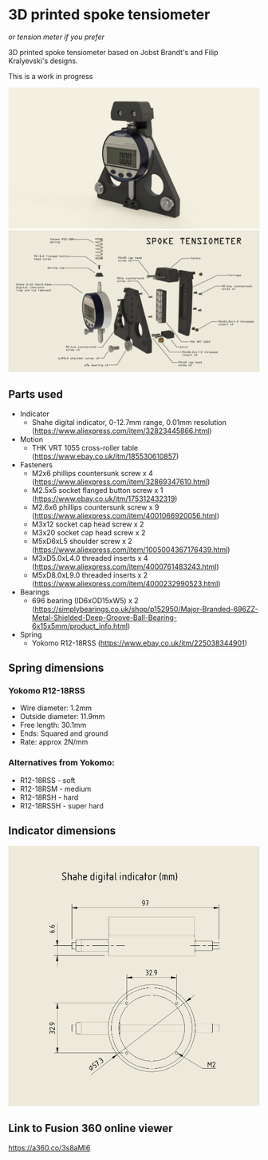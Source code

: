# 3D printed spoke tensiometer
*or tension meter if you prefer*

3D printed spoke tensiometer based on Jobst Brandt's and Filip Kralyevski's designs.

This is a work in progress

![3D printed spoke tensiometer](./images/tensio_render_1.png)
![3D printed spoke tensiometer  annotated](./images/spoke-tensiometer-exploded.png)

## Parts used
* Indicator
	* Shahe digital indicator, 0-12.7mm range, 0.01mm resolution (https://www.aliexpress.com/item/32823445866.html)
* Motion
	* THK VRT 1055 cross-roller table (https://www.ebay.co.uk/itm/185530610857)
* Fasteners
	* M2x6 phillips countersunk screw x 4 (https://www.aliexpress.com/item/32869347610.html)
	* M2.5x5 socket flanged button screw x 1 (https://www.ebay.co.uk/itm/175312432319)
	* M2.6x6 phillips countersunk screw x 9 (https://www.aliexpress.com/item/4001066920056.html)
	* M3x12 socket cap head screw x 2
	* M3x20 socket cap head screw x 2
	* M5xD6xL5 shoulder screw x 2 (https://www.aliexpress.com/item/1005004367176439.html)
	* M3xD5.0xL4.0 threaded inserts x 4 (https://www.aliexpress.com/item/4000761483243.html)
	* M5xD8.0xL9.0 threaded inserts x 2 (https://www.aliexpress.com/item/4000232990523.html)
* Bearings
	* 696 bearing (ID6xOD15xW5) x 2 (https://simplybearings.co.uk/shop/p152950/Major-Branded-696ZZ-Metal-Shielded-Deep-Groove-Ball-Bearing-6x15x5mm/product_info.html)
* Spring
	* Yokomo R12-18RSS (https://www.ebay.co.uk/itm/225038344901)

## Spring dimensions
### Yokomo R12-18RSS
- Wire diameter: 1.2mm
- Outside diameter: 11.9mm
- Free length: 30.1mm
- Ends: Squared and ground
- Rate: approx 2N/mm

### Alternatives from Yokomo:
- R12-18RSS - soft
- R12-18RSM - medium
- R12-18RSH - hard
- R12-18RSSH - super hard

## Indicator dimensions
![Indicator dimensions](./images/indicator_dims.png)

## Link to Fusion 360 online viewer
https://a360.co/3s8aMI6
